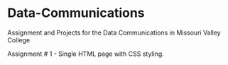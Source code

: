 # Data-Communications

 Assignment and Projects for the Data Communications in Missouri Valley College


Assignment # 1 - Single HTML page with CSS styling.
